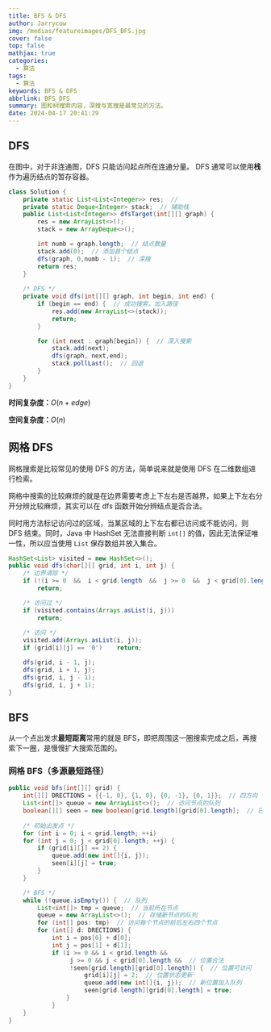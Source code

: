 ```yaml
---
title: BFS & DFS
author: Jarrycow
img: /medias/featureimages/DFS_BFS.jpg
cover: false
top: false
mathjax: true
categories:
  - 算法
tags:
  - 算法
keywords: BFS & DFS
abbrlink: BFS_DFS
summary: 图和树搜索内容，深搜与宽搜是最常见的方法。
date: 2024-04-17 20:41:29
---
```




<!--more-->

## DFS

在图中，对于非连通图，DFS 只能访问起点所在连通分量。 DFS 通常可以使用**栈**作为遍历结点的暂存容器。

```java
class Solution {
    private static List<List<Integer>> res;  // 
    private static Deque<Integer> stack;  // 辅助栈
    public List<List<Integer>> dfsTarget(int[][] graph) {
        res = new ArrayList<>(); 
        stack = new ArrayDeque<>();

        int numb = graph.length;  // 结点数量
        stack.add(0);  // 添加首个结点
        dfs(graph, 0,numb - 1);  // 深搜
        return res;
    }
 
    /* DFS */
    private void dfs(int[][] graph, int begin, int end) {
        if (begin == end) {  // 成功搜索，加入路径
            res.add(new ArrayList<>(stack));
            return;
        }

        for (int next : graph[begin]) {  // 深入搜索
            stack.add(next);
            dfs(graph, next,end);
            stack.pollLast();  // 回退
        }
    }
}
```

**时间复杂度：**$O\left(n + edge\right)$

**空间复杂度：**$O\left(n\right)$

## 网格 DFS

网格搜索是比较常见的使用 DFS 的方法，简单说来就是使用 DFS 在二维数组进行检索。

网格中搜索的比较麻烦的就是在边界需要考虑上下左右是否越界，如果上下左右分开分辨比较麻烦，其实可以在 dfs 函数开始分辨结点是否合法。

同时用方法标记访问过的区域，当某区域的上下左右都已访问或不能访问，则 DFS 结束。同时，Java 中 HashSet 无法直接判断 `int[]` 的值，因此无法保证唯一性，所以应当使用 `List` 保存数组并放入集合。

```java
HashSet<List> visited = new HashSet<>();
public void dfs(char[][] grid, int i, int j) {
    /* 边界清除 */
    if (!(i >= 0  &&  i < grid.length  &&  j >= 0  &&  j < grid[0].length))  
        return;

    /* 访问过 */
    if (visited.contains(Arrays.asList(i, j)))
        return;
        
    /* 访问 */
    visited.add(Arrays.asList(i, j));
    if (grid[i][j] == '0')    return;

    dfs(grid, i - 1, j);
    dfs(grid, i + 1, j);
    dfs(grid, i, j - 1);
    dfs(grid, i, j + 1);
}
```

## BFS

从一个点出发求**最短距离**常用的就是 BFS，即把周围这一圈搜索完成之后，再搜索下一圈，是慢慢扩大搜索范围的。

### 网格 BFS（多源最短路径）

```java
public void bfs(int[][] grid) {
    int[][] DRECTIONS = {{-1, 0}, {1, 0}, {0, -1}, {0, 1}};  // 四方向 
    List<int[]> queue = new ArrayList<>();  // 访问节点的队列
    boolean[][] seen = new boolean[grid.length][grid[0].length];  // 已访问标记
    
    /* 初始出发点 */ 
    for (int i = 0; i < grid.length; ++i)
    for (int j = 0; j < grid[0].length; ++j) {
        if (grid[i][j] == 2) {
            queue.add(new int[]{i, j});
            seen[i][j] = true;
        }
    }

    /* BFS */
    while (!queue.isEmpty()) {  // 队列
        List<int[]> tmp = queue;  // 当前所在节点
        queue = new ArrayList<>();  // 存储新节点的队列
        for (int[] pos: tmp)  // 访问每个节点的前后左右四个节点
        for (int[] d: DRECTIONS) {
            int i = pos[0] + d[0];
            int j = pos[1] + d[1];
            if (i >= 0 && i < grid.length && 
                 j >= 0 && j < grid[0].length &&  // 位置合法
                 !seen[grid.length][grid[0].length]) {  // 位置可访问
                     grid[i][j] = 2;  // 位置状态更新
                     queue.add(new int[]{i, j});  // 新位置加入队列
                	 seen[grid.length][grid[0].length] = true;
                }
            }
    }
}
```

